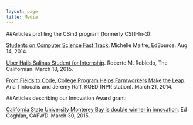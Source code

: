 ```yaml
---
layout: page
title: Media
---
```


##Articles profiling the CSin3 program (formerly CSIT-In-3):  

[Students on Computer Science Fast Track](http://edsource.org/2014/fast-track-to-a-career-in-computer-science/66294#.U_zTJoUoyu6). Michelle Maitre, EdSource. Aug 14, 2014.

[Uber Hails Salinas Student for Internship](http://www.thecalifornian.com/story/news/education/2015/03/18/uber-hails-salinas-student-internship/24994539/). Roberto M. Robledo, The Californian. March 18, 2015.

[From Fields to Code, College Program Helps Farmworkers Make the Leap](http://ww2.kqed.org/news/2014/03/20/from-fields-to-computer-science/). Ana Tintocalis and Jeremy Raff, KQED (NPR station). March 21, 2014.

##Articles describing our Innovation Award grant:

[California State University Monterey Bay is double winner in innovation](http://www.cafwd.org/reporting/entry/california-state-university-monterey-bay-is-double-winner-in-innovation). Ed Coghlan, CAFWD. March 30, 2015.


